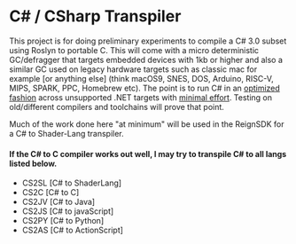 # C# / CSharp Transpiler<br>

This project is for doing preliminary experiments to compile a C# 3.0 subset using Roslyn to portable C. This will come with a micro deterministic GC/defragger that targets embedded devices with 1kb or higher and also a similar GC used on legacy hardware targets such as classic mac for example \[or anything else\] (think macOS9, SNES, DOS, Arduino, RISC-V, MIPS, SPARK, PPC, Homebrew etc). The point is to run C# in an <u>optimized fashion</u> across unsupported .NET targets with <u>minimal effort</u>. Testing on old/different compilers and toolchains will prove that point.<br>

Much of the work done here "at minimum" will be used in the ReignSDK for a C# to Shader-Lang transpiler.<br>

#### If the C# to C compiler works out well, I may try to transpile C# to all langs listed below.
- CS2SL [C# to ShaderLang]
- CS2C [C# to C]
- CS2JV [C# to Java]
- CS2JS [C# to javaScript]
- CS2PY [C# to Python]
- CS2AS [C# to ActionScript]